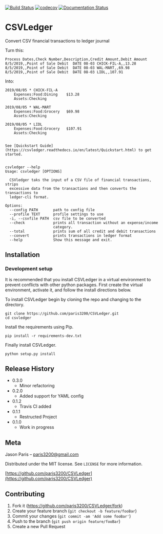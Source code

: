 [![Build Status](https://travis-ci.org/paris3200/CSVLedger.svg?branch=master)](https://travis-ci.org/paris3200/CSVLedger) [![codecov](https://codecov.io/gh/paris3200/CSVLedger/branch/master/graph/badge.svg)](https://codecov.io/gh/paris3200/CSVLedger) [![Documentation Status](https://readthedocs.org/projects/csvledger/badge/?version=latest)](https://csvledger.readthedocs.io/en/latest/?badge=latest)


# CSVLedger
Convert CSV financial transactions to ledger journal

Turn this:

    Process Dates,Check Number,Description,Credit Amount,Debit Amount
    8/5/2019,,Point of Sale Debit  DATE 08-03 CHICK-FIL-A,,13.28
    8/5/2019,,Point of Sale Debit  DATE 08-03 WAL-MART,,69.98
    8/5/2019,,Point of Sale Debit  DATE 08-03 LIDL,,107.91

Into:

    2019/08/05 * CHICK-FIL-A
		Expenses:Food:Dining	$13.28
		Assets:Checking

    2019/08/05 * WAL-MART
		Expenses:Food:Grocery	$69.98
		Assets:Checking

    2019/08/05 * LIDL
		Expenses:Food:Grocery	$107.91
		Assets:Checking


```

See [Quickstart Guide](https://csvledger.readthedocs.io/en/latest/Quickstart.html) to get started.


csvledger --help
Usage: csvledger [OPTIONS]

  CSVledger taks the input of a CSV file of financial transactions, strips
  excessive data from the transactions and then converts the transactions to
  ledger-cli format.

Options:
  --config PATH       path to config file
  --profile TEXT      profile settings to use
  -i, --csvfile PATH  csv file to be converted
  --check             prints all transaction without an expense/income
                      category.
  --total             prints sum of all credit and debit transactions
  --convert           prints transactions in ledger format
  --help              Show this message and exit.
```

## Installation


### Development setup

It is recommended that you install CSVLedger in a virtual environment to
prevent conflicts with other python packages.  First create the virtual
environment, activate it, and follow the install directions below.

To install CSVLedger begin by cloning the repo and changing to the directory.

    git clone https://github.com/paris3200/CSVLedger.git
    cd csvledger

Install the requirements using Pip.

    pip install -r requirements-dev.txt

Finally install CSVLedger.

    python setup.py install


## Release History

* 0.3.0
    * Minor refactoring
* 0.2.0
    * Added support for YAML config
* 0.1.2
    * Travis CI added
* 0.1.1
    * Restructed Project
* 0.1.0
    * Work in progress

## Meta

Jason Paris – paris3200@gmail.com

Distributed under the MIT license. See ``LICENSE`` for more information.

[https://github.com/paris3200/CSVLedger](https://github.com/paris3200/CSVLedger)

## Contributing

1. Fork it (<https://github.com/paris3200/CSVLedger/fork>)
2. Create your feature branch (`git checkout -b feature/fooBar`)
3. Commit your changes (`git commit -am 'Add some fooBar'`)
4. Push to the branch (`git push origin feature/fooBar`)
5. Create a new Pull Request

<!-- Markdown link & img dfn's -->
